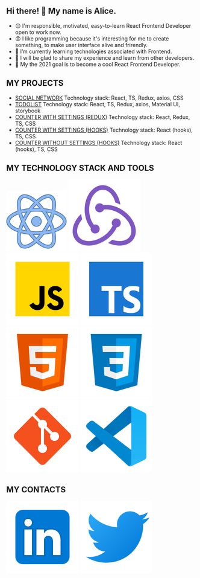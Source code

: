 ## Hi there! 👋 My name is Alice.
* 😊 I'm responsible, motivated, easy-to-learn React Frontend Developer open to work now.
* 😍 I like programming because it's interesting for me to create something, to make user interface alive and frirendly.
* 🌱 I’m currently learning technologies associated with Frontend.
* 👯 I will be glad to share my experience and learn from other developers.
* 🥅 My the 2021 goal is to become a cool React Frontend Developer.

## MY PROJECTS
* [SOCIAL NETWORK](https://alicereactus.github.io/project-social-network-ts) Technology stack: React, TS, Redux, axios, CSS
* [TODOLIST](https://alicereactus.github.io/project-todolist-ts) Technology stack: React, TS, Redux, axios, Material UI, storybook
* [COUNTER WITH SETTINGS (REDUX)](https://alicereactus.github.io/project-counter-two-with-redux/) Technology stack: React, Redux, TS, CSS
* [COUNTER WITH SETTINGS (HOOKS)](https://alicereactus.github.io/project-counter-two-with-hooks/) Technology stack: React (hooks), TS, CSS
* [COUNTER WITHOUT SETTINGS (HOOKS)](https://alicereactus.github.io/project-counter-one/) Technology stack: React (hooks), TS, CSS

## MY TECHNOLOGY STACK AND TOOLS
![React](/svg/react.svg)
![Redux](/svg/redux.svg)
![JS](/svg/JS.svg)
![TS](/svg/TS.svg)
![HTML](/svg/html-5.svg)
![CSS](/svg/css3.svg)
![Git](/svg/git.svg)
![Git](/svg/vscode.svg)

## MY CONTACTS
[<img src="./svg/Linkedin.svg">](https://www.linkedin.com/in/alice-haidukievich-a88834192/)
[<img src="./svg/twitter.svg">](https://twitter.com/Alicereactus)


<!--
**alicereactus/alicereactus** is a ✨ _special_ ✨ repository because its `README.md` (this file) appears on your GitHub profile.

Here are some ideas to get you started:

- 🔭 I’m currently working on ...
- 🌱 I’m currently learning ...
- 👯 I’m looking to collaborate on ...
- 🤔 I’m looking for help with ...
- 💬 Ask me about ...
- 📫 How to reach me: ...
- 😄 Pronouns: ...
- ⚡ Fun fact: ...
-->
